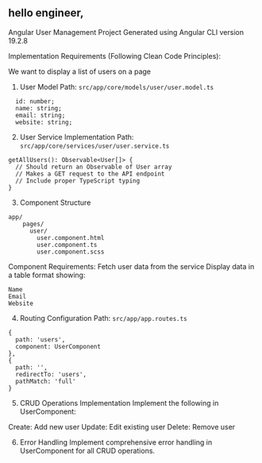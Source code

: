 ## hello engineer,

Angular User Management Project
Generated using Angular CLI version 19.2.8

Implementation Requirements (Following Clean Code Principles):

We want to display a list of users on a page

1. User Model
Path: `src/app/core/models/user/user.model.ts`
```
  id: number;
  name: string;
  email: string;
  website: string;
```
2. User Service Implementation
Path: `src/app/core/services/user/user.service.ts`
```
getAllUsers(): Observable<User[]> {
  // Should return an Observable of User array
  // Makes a GET request to the API endpoint
  // Include proper TypeScript typing
}
```
3. Component Structure
```
app/
    pages/
      user/
        user.component.html
        user.component.ts
        user.component.scss
```
Component Requirements:
Fetch user data from the service
Display data in a table format showing:
```
Name
Email
Website
```

4. Routing Configuration
Path: `src/app/app.routes.ts`
```
{
  path: 'users',
  component: UserComponent
},
{
  path: '',
  redirectTo: 'users',
  pathMatch: 'full'
}
```
5. CRUD Operations Implementation
Implement the following in UserComponent:

Create: Add new user
Update: Edit existing user
Delete: Remove user

6. Error Handling
Implement comprehensive error handling in UserComponent for all CRUD operations.

